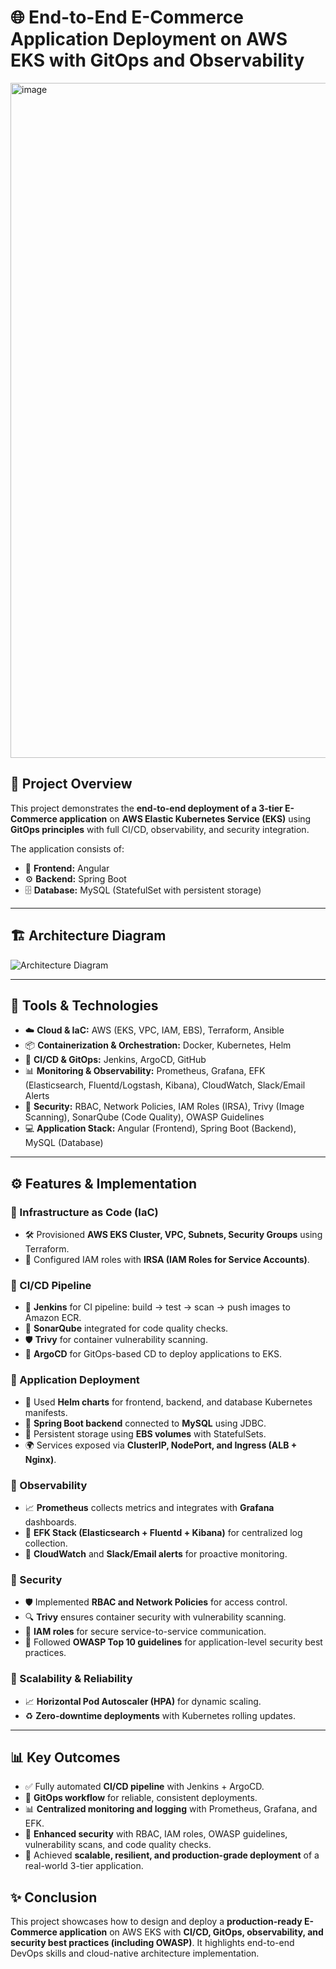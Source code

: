 # 🌐 End-to-End E-Commerce Application Deployment on AWS EKS with GitOps and Observability

<img width="1920" height="1080" alt="image" src="https://github.com/user-attachments/assets/b09b6415-a3f8-415a-b001-d01c931cf850" />


## 📌 Project Overview
This project demonstrates the **end-to-end deployment of a 3-tier E-Commerce application** on **AWS Elastic Kubernetes Service (EKS)** using **GitOps principles** with full CI/CD, observability, and security integration.

The application consists of:
- 🎨 **Frontend:** Angular
- ⚙️ **Backend:** Spring Boot
- 🗄️ **Database:** MySQL (StatefulSet with persistent storage)

---

## 🏗️ Architecture Diagram
![Architecture Diagram](./deepseek_mermaid_20250816_946552.png)



---

## 🚀 Tools & Technologies
- ☁️ **Cloud & IaC:** AWS (EKS, VPC, IAM, EBS), Terraform, Ansible
- 📦 **Containerization & Orchestration:** Docker, Kubernetes, Helm
- 🔄 **CI/CD & GitOps:** Jenkins, ArgoCD, GitHub
- 📊 **Monitoring & Observability:** Prometheus, Grafana, EFK (Elasticsearch, Fluentd/Logstash, Kibana), CloudWatch, Slack/Email Alerts
- 🔐 **Security:** RBAC, Network Policies, IAM Roles (IRSA), Trivy (Image Scanning), SonarQube (Code Quality), OWASP Guidelines
- 💻 **Application Stack:** Angular (Frontend), Spring Boot (Backend), MySQL (Database)

---

## ⚙️ Features & Implementation

### 🔹 Infrastructure as Code (IaC)
- 🛠️ Provisioned **AWS EKS Cluster, VPC, Subnets, Security Groups** using Terraform.
- 🔑 Configured IAM roles with **IRSA (IAM Roles for Service Accounts)**.

### 🔹 CI/CD Pipeline
- 🤖 **Jenkins** for CI pipeline: build → test → scan → push images to Amazon ECR.
- 🧹 **SonarQube** integrated for code quality checks.
- 🛡️ **Trivy** for container vulnerability scanning.
- 🚦 **ArgoCD** for GitOps-based CD to deploy applications to EKS.

### 🔹 Application Deployment
- 📜 Used **Helm charts** for frontend, backend, and database Kubernetes manifests.
- 🔗 **Spring Boot backend** connected to **MySQL** using JDBC.
- 💾 Persistent storage using **EBS volumes** with StatefulSets.
- 🌍 Services exposed via **ClusterIP, NodePort, and Ingress (ALB + Nginx)**.

### 🔹 Observability
- 📈 **Prometheus** collects metrics and integrates with **Grafana** dashboards.
- 📑 **EFK Stack (Elasticsearch + Fluentd + Kibana)** for centralized log collection.
- 🔔 **CloudWatch** and **Slack/Email alerts** for proactive monitoring.

### 🔹 Security
- 🛡️ Implemented **RBAC and Network Policies** for access control.
- 🔍 **Trivy** ensures container security with vulnerability scanning.
- 🔐 **IAM roles** for secure service-to-service communication.
- 📜 Followed **OWASP Top 10 guidelines** for application-level security best practices.

### 🔹 Scalability & Reliability
- 📈 **Horizontal Pod Autoscaler (HPA)** for dynamic scaling.
- ♻️ **Zero-downtime deployments** with Kubernetes rolling updates.

---

## 📊 Key Outcomes
- ✅ Fully automated **CI/CD pipeline** with Jenkins + ArgoCD.
- 🔄 **GitOps workflow** for reliable, consistent deployments.
- 📊 **Centralized monitoring and logging** with Prometheus, Grafana, and EFK.
- 🔐 **Enhanced security** with RBAC, IAM roles, OWASP guidelines, vulnerability scans, and code quality checks.
- 🚀 Achieved **scalable, resilient, and production-grade deployment** of a real-world 3-tier application.



## ✨ Conclusion
This project showcases how to design and deploy a **production-ready E-Commerce application** on AWS EKS with **CI/CD, GitOps, observability, and security best practices (including OWASP)**. It highlights end-to-end DevOps skills and cloud-native architecture implementation.
